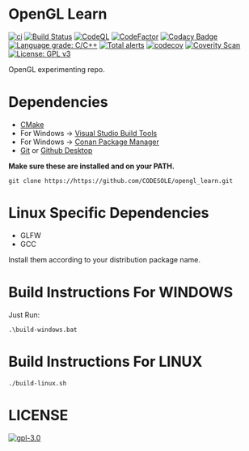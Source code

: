 # OpenGL Learn
[![ci](https://github.com/codesole/opengl_learn/actions/workflows/ci.yml/badge.svg)](https://github.com/codesole/opengl_learn/actions?query=workflow%3Aci)
[![Build Status](https://travis-ci.com/CODESOLE/opengl_learn.svg?branch=main)](https://travis-ci.com/CODESOLE/opengl_learn)
[![CodeQL](https://github.com/CODESOLE/opengl_learn/actions/workflows/codeql-analysis.yml/badge.svg)](https://github.com/CODESOLE/opengl_learn/actions/workflows/codeql-analysis.yml)
[![CodeFactor](https://www.codefactor.io/repository/github/codesole/opengl_learn/badge)](https://www.codefactor.io/repository/github/codesole/opengl_learn)
[![Codacy Badge](https://app.codacy.com/project/badge/Grade/888554f6d27b47e6a55c8fc61de7bc66)](https://www.codacy.com/gh/CODESOLE/opengl_learn/dashboard?utm_source=github.com&amp;utm_medium=referral&amp;utm_content=CODESOLE/opengl_learn&amp;utm_campaign=Badge_Grade)
[![Language grade: C/C++](https://img.shields.io/lgtm/grade/cpp/g/CODESOLE/opengl_learn.svg?logo=lgtm&logoWidth=18)](https://lgtm.com/projects/g/CODESOLE/opengl_learn/context:cpp)
[![Total alerts](https://img.shields.io/lgtm/alerts/g/CODESOLE/opengl_learn.svg?logo=lgtm&logoWidth=18)](https://lgtm.com/projects/g/CODESOLE/opengl_learn/alerts/)
[![codecov](https://codecov.io/gh/CODESOLE/opengl_learn/branch/main/graph/badge.svg?token=P4D64PE9Z4)](https://codecov.io/gh/CODESOLE/opengl_learn)
[![Coverity Scan](https://scan.coverity.com/projects/24005/badge.svg)](https://scan.coverity.com/projects/codesole-opengl_learn)
[![License: GPL v3](https://img.shields.io/badge/License-GPLv3-blue.svg)](https://www.gnu.org/licenses/gpl-3.0)

OpenGL experimenting repo.

# Dependencies

 - [CMake](https://cmake.org/download/)
 - For Windows -> [Visual Studio Build Tools](https://visualstudio.microsoft.com/downloads/#build-tools-for-visual-studio-2022)
 - For Windows -> [Conan Package Manager](https://conan.io/)
 - [Git](https://git-scm.com/downloads) or [Github Desktop](https://desktop.github.com/)

 **Make sure these are installed and on your PATH.**

```
git clone https://https://github.com/CODESOLE/opengl_learn.git
```


# Linux Specific Dependencies

 - GLFW
 - GCC

Install them according to your distribution package name.


# Build Instructions For WINDOWS

Just Run:
```shell
.\build-windows.bat
```


# Build Instructions For LINUX

```shell
./build-linux.sh
```


# LICENSE

[![gpl-3.0](https://www.gnu.org/graphics/gplv3-with-text-136x68.png)](https://www.gnu.org/licenses/gpl-3.0)
